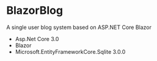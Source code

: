# BlazorBlog
A single user blog system based on ASP.NET Core Blazor
- Asp.Net Core 3.0
- Blazor
- Microsoft.EntityFrameworkCore.Sqlite 3.0.0

